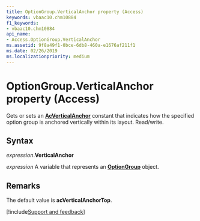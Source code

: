 ```yaml
---
title: OptionGroup.VerticalAnchor property (Access)
keywords: vbaac10.chm10884
f1_keywords:
- vbaac10.chm10884
api_name:
- Access.OptionGroup.VerticalAnchor
ms.assetid: 9f8a49f1-0bce-6db8-460a-e1676af211f1
ms.date: 02/26/2019
ms.localizationpriority: medium
---
```



# OptionGroup.VerticalAnchor property (Access)

Gets or sets an **[AcVerticalAnchor](Access.AcVerticalAnchor.md)** constant that indicates how the specified option group is anchored vertically within its layout. Read/write.


## Syntax

_expression_.**VerticalAnchor**

_expression_ A variable that represents an **[OptionGroup](Access.OptionGroup.md)** object.


## Remarks

The default value is **acVerticalAnchorTop**.




[!include[Support and feedback](~/includes/feedback-boilerplate.md)]